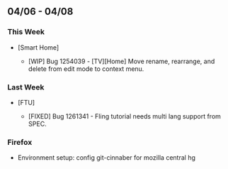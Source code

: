 ## 04/06 - 04/08 ##

### This Week ###

* [Smart Home]

  - [WIP] Bug 1254039 - [TV][Home] Move rename, rearrange, and delete from edit mode to context menu.

### Last Week ###

* [FTU]

  - [FIXED] Bug 1261341 - Fling tutorial needs multi lang support from SPEC.

### Firefox ###
- Environment setup: config git-cinnaber for mozilla central hg

